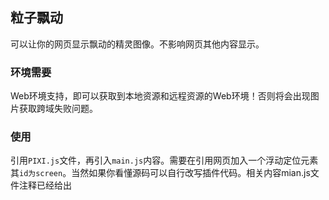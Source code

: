 ## 粒子飘动

可以让你的网页显示飘动的精灵图像。不影响网页其他内容显示。

### 环境需要

Web环境支持，即可以获取到本地资源和远程资源的Web环境！否则将会出现图片获取跨域失败问题。


### 使用

引用`PIXI.js`文件，再引入`main.js`内容。需要在引用网页加入一个浮动定位元素其`id为screen`。当然如果你看懂源码可以自行改写插件代码。相关内容mian.js文件注释已经给出

